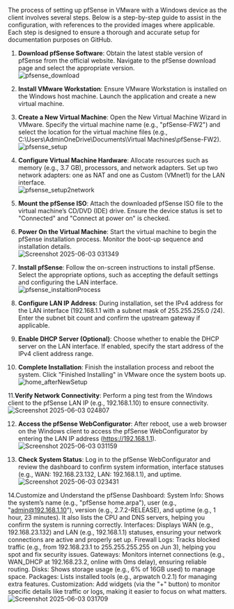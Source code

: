 The process of setting up pfSense in VMware with a Windows device as the client involves several steps. Below is a step-by-step guide to assist in the configuration, with references to the provided images where applicable. Each step is designed to ensure a thorough and accurate setup for documentation purposes on GitHub.

1. **Download pfSense Software**: Obtain the latest stable version of pfSense from the official website. Navigate to the pfSense download page and select the appropriate version.  
   ![pfsense_download](https://github.com/user-attachments/assets/4ee9842e-17d2-4aaa-ad81-77eaa1ada2a5)


2. **Install VMware Workstation**: Ensure VMware Workstation is installed on the Windows host machine. Launch the application and create a new virtual machine.

3. **Create a New Virtual Machine**: Open the New Virtual Machine Wizard in VMware. Specify the virtual machine name (e.g., "pfSense-FW2") and select the location for the virtual machine files (e.g., C:\Users\AdminOneDrive\Documents\Virtual Machines\pfSense-FW2).  
   ![pfsense_setup](https://github.com/user-attachments/assets/4c4599b9-d294-467b-9c9c-81b0320e2a0c)


4. **Configure Virtual Machine Hardware**: Allocate resources such as memory (e.g., 3.7 GB), processors, and network adapters. Set up two network adapters: one as NAT and one as Custom (VMnet1) for the LAN interface.  
   ![pfsense_setup2network](https://github.com/user-attachments/assets/e6ffea4f-ad89-439e-9085-e0f39e0bc500)


5. **Mount the pfSense ISO**: Attach the downloaded pfSense ISO file to the virtual machine’s CD/DVD (IDE) drive. Ensure the device status is set to "Connected" and "Connect at power on" is checked.

6. **Power On the Virtual Machine**: Start the virtual machine to begin the pfSense installation process. Monitor the boot-up sequence and installation details.  
   ![Screenshot 2025-06-03 031349](https://github.com/user-attachments/assets/c40adfd4-d67e-4a51-8621-3e7f81dce445)


7. **Install pfSense**: Follow the on-screen instructions to install pfSense. Select the appropriate options, such as accepting the default settings and configuring the LAN interface.  
   ![pfsense_instaltionProcess](https://github.com/user-attachments/assets/731b2594-8bc3-4776-82b2-66c8c323eedb)


8. **Configure LAN IP Address**: During installation, set the IPv4 address for the LAN interface (192.168.1.1 with a subnet mask of 255.255.255.0 /24). Enter the subnet bit count and confirm the upstream gateway if applicable.  
   

9. **Enable DHCP Server (Optional)**: Choose whether to enable the DHCP server on the LAN interface. If enabled, specify the start address of the IPv4 client address range.  
   

10. **Complete Installation**: Finish the installation process and reboot the system. Click "Finished Installing" in VMware once the system boots up.  
    ![home_afterNewSetup](https://github.com/user-attachments/assets/351489eb-117f-4e79-b1ae-a18b52e8bfaa)

11.**Verify Network Connectivity**: Perform a ping test from the Windows client to the pfSense LAN IP (e.g., 192.168.1.10) to ensure connectivity.
   ![Screenshot 2025-06-03 024807](https://github.com/user-attachments/assets/05c5c2f5-2349-4c13-9d31-1fce0d89fcaa)


12. **Access the pfSense WebConfigurator**: After reboot, use a web browser on the Windows client to access the pfSense WebConfigurator by entering the LAN IP address (https://192.168.1.1).  
    ![Screenshot 2025-06-03 031159](https://github.com/user-attachments/assets/e706ecaf-4184-4703-9fa7-3f9d69911b82)



13. **Check System Status**: Log in to the pfSense WebConfigurator and review the dashboard to confirm system information, interface statuses (e.g., WAN: 192.168.23.132, LAN: 192.168.1.1), and uptime.  
    ![Screenshot 2025-06-03 023431](https://github.com/user-attachments/assets/8cef748b-0c1b-4338-a885-27e8d203fd7a)
    

14.Customize and Understand the pfSense Dashboard:
System Info: Shows the system’s name (e.g., "pfSense home.arpa"), user (e.g., "admin@192.168.1.10"), version (e.g., 2.7.2-RELEASE), and uptime (e.g., 1 hour, 23 minutes). It also lists the CPU and DNS servers, helping you confirm the system is running correctly.
Interfaces: Displays WAN (e.g., 192.168.23.132) and LAN (e.g., 192.168.1.1) statuses, ensuring your network connections are active and properly set up.
Firewall Logs: Tracks blocked traffic (e.g., from 192.168.23.1 to 255.255.255.255 on Jun 3), helping you spot and fix security issues.
Gateways: Monitors internet connections (e.g., WAN_DHCP at 192.168.23.2, online with 0ms delay), ensuring reliable routing.
Disks: Shows storage usage (e.g., 6% of 16GB used) to manage space.
Packages: Lists installed tools (e.g., arpwatch 0.2.1) for managing extra features.
Customization: Add widgets (via the "+" button) to monitor specific details like traffic or logs, making it easier to focus on what matters.
![Screenshot 2025-06-03 031709](https://github.com/user-attachments/assets/18d138b8-d5dd-4175-a3b5-e835f9eeba66)
